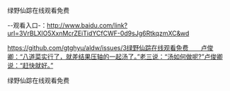 绿野仙踪在线观看免费

--观看入口-：http://www.baidu.com/link?url=3VrBLXlO5XxnMcrZEiTidYCfCWF-0d9sJg6RtkqzmXC&wd

https://github.com/gtghyu/aldw/issues/3绿野仙踪在线观看免费　　卢俊卿：“八道菜实行了，就差结果压轴的一起汤了。”老三说：“汤如何做呢?”卢俊卿说：“赶快就好。”

绿野仙踪在线观看免费
